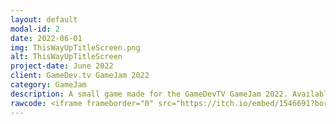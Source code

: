 ```yaml
---
layout: default
modal-id: 2
date: 2022-06-01
img: ThisWayUpTitleScreen.png
alt: ThisWayUpTitleScreen
project-date: June 2022
client: GameDev.tv GameJam 2022
category: GameJam
description: A small game made for the GameDevTV GameJam 2022. Available for free on Itch.io!
rawcode: <iframe frameborder="0" src="https://itch.io/embed/1546691?border_width=0" width="206" height="165"><a href="https://gigaelk.itch.io/this-way-up">This Way Up by GigaElk</a></iframe>
---
```

